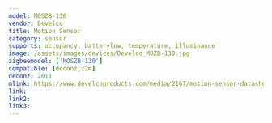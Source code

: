 ```yaml
---
model: MOSZB-130
vendor: Develco
title: Motion Sensor
category: sensor
supports: occupancy, batterylow, temperature, illuminance
image: /assets/images/devices/Develco_MOZB-130.jpg
zigbeemodel: ['MOSZB-130']
compatible: [deconz,z2m]
deconz: 2011
mlink: https://www.develcoproducts.com/media/2167/motion-sensor-datasheet_v23.pdf
link: 
link2: 
link3: 
---
```


